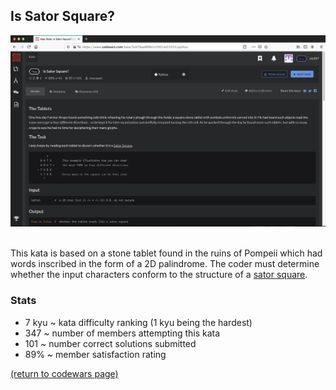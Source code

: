## Is Sator Square?
<img src="images/is_sator_square_screen_shot.png?raw=true"/>
<br>
<br>

This kata is based on a stone tablet found in the ruins of Pompeii which had words inscribed in the form of a 2D palindrome. The coder must determine whether the input characters conform to the structure of a <a href="https://en.wikipedia.org/wiki/Sator_Square">sator square</a>.
<br>
### Stats
* 7 kyu ~ kata difficulty ranking (1 kyu being the hardest)
* 347 ~ number of members attempting this kata
* 101 ~ number correct solutions submitted
* 89% ~ member satisfaction rating


<a href="https://rowcased.github.io/codewars.html#creator">(return to codewars page)</a>
